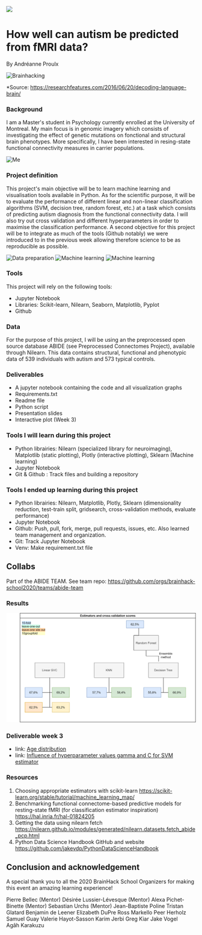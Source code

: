 [![](https://img.shields.io/badge/Visit-our%20project%20page-ff69b4)](https://school.brainhackmtl.org/project/template)

# How well can autism be predicted from fMRI data?

By Andréanne Proulx

![Brainhacking](https://cdn2.researchfeatures.com/wp-content/uploads/2016/06/Decoding_language_brain.jpg)

*Source: https://researchfeatures.com/2016/06/20/decoding-language-brain/

### Background

I am a Master's student in Psychology currently enrolled at the University of Montreal. My main focus is in genomic imagery which consists of investigating the effect of genetic mutations on fonctional and structural brain phenotypes. More specifically, I have been interested in resing-state functional connectivity measures in carrier populations. 

![Me](https://user-images.githubusercontent.com/65092948/84206109-7d1de800-aa7c-11ea-838e-1806e16735e3.png)

### Project definition 

This project's main objective will be to learn machine learning and visualisation tools available in Python. As for the scientific purpose, it will be to evaluate the performance of different linear and non-linear classification algorithms (SVM, decision tree, random forest, etc.) at a task which consists of predicting autism diagnosis from the functional connectivity data. I will also try out cross validation and different hyperparameters in order to maximise the classification performance. A second objective for this project will be to integrate as much of the tools (Github notably) we were introduced to in the previous week allowing therefore science to be as reproducible as possible. 

![Data preparation](https://user-images.githubusercontent.com/65092948/84206112-7e4f1500-aa7c-11ea-8e5f-5d34d9130db0.png)
![Machine learning](https://user-images.githubusercontent.com/65092948/84206114-7e4f1500-aa7c-11ea-8f64-f4a6e2983b68.png)
![Machine learning](https://user-images.githubusercontent.com/65092948/84206115-7ee7ab80-aa7c-11ea-8744-831d7c1704fe.png)

### Tools 

This project will rely on the following tools: 
 * Jupyter Notebook 
 * Libraries: Scikit-learn, Nilearn, Seaborn, Matplotlib, Pyplot
 * Github 

### Data 

For the purpose of this project, I will be using an the preprocessed open source database ABIDE (see Preprocessed Connectomes Project), available through Nilearn. This data contains structural, functional and phenotypic data of 539 individuals with autism and 573 typical controls.  

### Deliverables

 - A jupyter notebook containing the code and all visualization graphs
 - Requirements.txt
 - Readme file 
 - Python script
 - Presentation slides
 - Interactive plot (Week 3)
 
### Tools I will learn during this project

 - Python librairies: Nilearn (specialized library for neuroimaging), Matplotlib (static plotting),  Plotly (interactive plotting), Sklearn (Machine learning)
 - Jupyter Notebook
 - Git & Github : Track files and building a repository
 
### Tools I ended up learning during this project
- Python librairies: Nilearn, Matplotlib,  Plotly, Sklearn (dimensionality reduction, test-train split, gridsearch, cross-validation methods, evaluate performance)
- Jupyter Notebook
- Github: Push, pull, fork, merge, pull requests, issues, etc. Also learned team management and organization.
- Git: Track Jupyter Notebook
- Venv: Make requirement.txt file

## Collabs
Part of the ABIDE TEAM. See team repo: https://github.com/orgs/brainhack-school2020/teams/abide-team

### Results
![Results](result_cv.png)

### Deliverable week 3
 - link: [Age distribution](https://anproulx.github.io/publication_website/)
 - link: [Influence of hyperparameter values gamma and C for SVM estimator](https://anproulx.github.io/cross_validation_plots/)
 
### Resources
1. Choosing appropriate estimators with scikit-learn https://scikit-learn.org/stable/tutorial/machine_learning_map/
2. Benchmarking functional connectome-based predictive models for resting-state fMRI (for classification estimator inspiration) https://hal.inria.fr/hal-01824205
3. Getting the data using nilearn fetch https://nilearn.github.io/modules/generated/nilearn.datasets.fetch_abide_pcp.html
4. Python Data Science Handbook GitHub and website https://github.com/jakevdp/PythonDataScienceHandbook

## Conclusion and acknowledgement
A special thank you to all the 2020 BrainHack School Organizers for making this event an amazing learning experience!

Pierre Bellec (Mentor)
Désirée Lussier-Lévesque (Mentor)
Alexa Pichet-Binette (Mentor)
Sebastian Urchs (Mentor)
Jean-Baptiste Poline
Tristan Glatard
Benjamin de Leener
Elizabeth DuPre
Ross Markello
Peer Herholz
Samuel Guay
Valerie Hayot-Sasson
Karim Jerbi
Greg Kiar
Jake Vogel
Agâh Karakuzu


